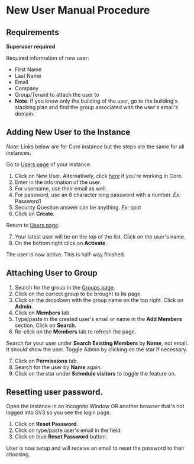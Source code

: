 # New User Manual Procedure

## Requirements

**Superuser required**

Required information of new user:
- First Name
- Last Name
- Email
- Company
- Group/Tenant to attach the user to
 - **Note**: If you know only the building of the user, go to the building's stacking plan and find the group associated with the user's email's domain.

 ## Adding New User to the Instance

*Note*: Links below are for Core instance but the steps are the same for all instances.

Go to [Users page](https://core.sv3.io/admin/users) of your instance.

1. Click on New User. Alternatively, click [here](https://core.sv3.io/admin/users/new) if you're working in Core.
2. Enter in the information of the user.
3. For username, use their email as well.
4. For password, use an 8 character long password with a number. *Ex:* Password1
5. Security Question answer can be anything. *Ex:* spot
6. Click on **Create**.

Return to [Users page](https://core.sv3.io/admin/users/).

7. Your latest user will be on the top of the list. Click on the user's name.
8. On the bottom right click on **Activate**.

The user is now active. This is half-way finished.

## Attaching User to Group

1. Search for the group in the [Groups page](https://core.sv3.io/groups).
2. Click on the correct group to be brought to its page. 
3. Click on the dropdown with the group name on the top right. Click on **Admin**.
4. Click on **Members** tab.
5. Type/paste in the created user's email or name in the **Add Members** section. Click on **Search**.
6. Re-click on the **Members** tab to refresh the page.

Search for your user under **Search Existing Members** by **Name**, not email. It should show the user. Toggle Admin by clicking on the star if necessary.

7. Click on **Permissions** tab.
8. Search for the user by **Name** again.
9. Click on the star under **Schedule visitors** to toggle the feature on.

## Resetting user password.

Open the instance in an Incognito Window OR another browser that's not logged into SV3 so you see the login page.

1. Click on **Reset Password**.
2. Click on type/paste user's email in the field.
3. Click on blue **Reset Password** button.

User is now setup and will receive an email to reset the password to their choosing.
